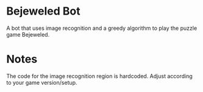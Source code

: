 # Bejeweled Bot
A bot that uses image recognition and a greedy algorithm to play the puzzle game Bejeweled.

# Notes
The code for the image recognition region is hardcoded. Adjust according to your game version/setup.
